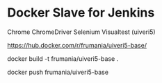 # Docker Slave for Jenkins

Chrome
ChromeDriver
Selenium
Visualtest (uiveri5)

https://hub.docker.com/r/frumania/uiveri5-base/

docker build -t frumania/uiveri5-base .

docker push frumania/uiveri5-base
